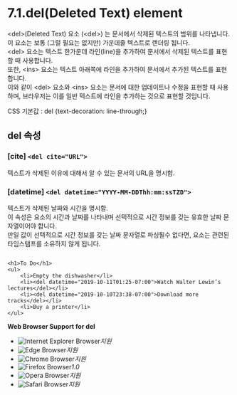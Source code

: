 # 7.1.del\(Deleted Text\) element

&lt;del&gt;\(Deleted Text\) 요소 \(&lt;del&gt;\) 는 문서에서 삭제된 텍스트의 범위를 나타냅니다.  
이 요소는 보통 \(그럴 필요는 없지만\) 가운데줄 텍스트로 렌더링 됩니다.  
&lt;del&gt; 요소는 텍스트 한가운데 라인\(line\)을 추가하여 문서에서 삭제된 텍스트를 표현할 때 사용합니다.  
또한, &lt;ins&gt; 요소는 텍스트 아래쪽에 라인을 추가하여 문서에서 추가된 텍스트를 표현합니다.  
이와 같이 &lt;del&gt; 요소와 &lt;ins&gt; 요소는 문서에 대한 업데이트나 수정을 표현할 때 사용하며, 브라우저는 이를 일반 텍스트에 라인을 추가하는 것으로 표현할 것입니다.  
  
CSS 기본값 : del {text-decoration: line-through;}

## **del 속성**

### \[cite\] `<del cite="URL">`

텍스트가 삭제된 이유에 대해서 알 수 있는 문서의 URL을 명시함.

### \[datetime\] `<del datetime="YYYY-MM-DDThh:mm:ssTZD">`

텍스트가 삭제된 날짜와 시간을 명시함.  
이 속성은 요소의 시간과 날짜를 나타내며 선택적으로 시간 정보를 갖는 유효한 날짜 문자열이어야 합니다.  
만일 값이 선택적으로 시간 정보를 갖는 날짜 문자열로 파싱될수 없다면, 요소는 관련된 타임스탬프를 소유하지 않게 됩니다.

```text

<h1>To Do</h1>
<ul>
	<li>Empty the dishwasher</li>
	<li><del datetime="2019-10-11T01:25-07:00">Watch Walter Lewin’s lectures</del></li>
	<li><del datetime="2019-10-10T23:38-07:00">Download more tracks</del></li>
	<li>Buy a printer</li>
</ul>
```

**Web Browser Support for del**

* ![Internet Explorer Browser](images/icon/ico_ie-true.png)_지원_
* ![Edge Browser](images/icon/ico_edge-true.png)_지원_
* ![Chrome Browser](images/icon/ico_chrome-true.png)_지원_
* ![Firefox Browser](images/icon/ico_firefox-true.png)_1.0_
* ![Opera Browser](images/icon/ico_opera-true.png)_지원_
* ![Safari Browser](images/icon/ico_safari-true.png)_지원_

